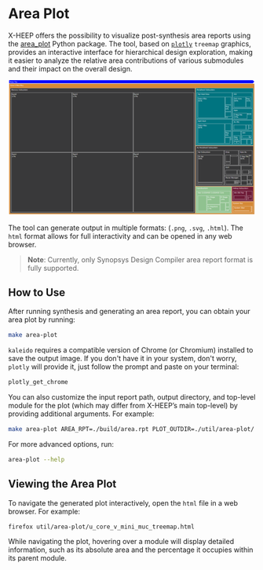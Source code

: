 # Area Plot
X-HEEP offers the possibility to visualize post-synthesis area reports using the [area_plot](https://github.com/vlsi-lab/area-plot-post-syn.git) Python package.
The tool, based on [`plotly`](https://plotly.com) `treemap` graphics, provides an interactive interface for hierarchical design exploration, making it easier to analyze the relative area contributions of various submodules and their impact on the overall design.

![X-Heep area example](./../images/x-heep-area-plot.png)

The tool can generate output in multiple formats: (`.png`, `.svg`, `.html`). The `html` format allows for full interactivity and can be opened in any web browser.


> **Note**: Currently, only Synopsys Design Compiler area report format is fully supported.

## How to Use

After running synthesis and generating an area report, you can obtain your area plot by running:

```sh
make area-plot
```
`kaleido` requires a compatible version of Chrome (or Chromium) installed to save the output image. If you don't have it in your system, don't worry, `plotly` will provide it,
just follow the prompt and paste on your terminal:

```sh
plotly_get_chrome
```

You can also customize the input report path, output directory, and top-level module for the plot (which may differ from X-HEEP’s main top-level) by providing additional arguments. For example:
```sh
make area-plot AREA_RPT=./build/area.rpt PLOT_OUTDIR=./util/area-plot/ PLOT_TOP=u_core_v_mini_mcu
```

For more advanced options, run:
```sh
area-plot --help
```

## Viewing the Area Plot
To navigate the generated plot interactively, open the `html` file in a web browser. 
For example:
```
firefox util/area-plot/u_core_v_mini_muc_treemap.html
```
While navigating the plot, hovering over a module will display detailed information, such as its absolute area and the percentage it occupies within its parent module.